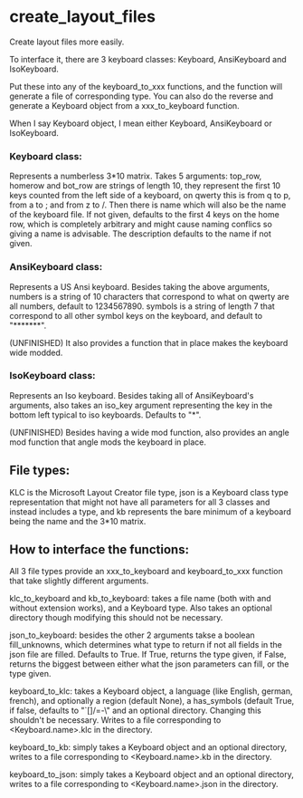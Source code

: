 # create_layout_files
Create layout files more easily.
 
 To interface it, there are 3 keyboard classes: Keyboard, AnsiKeyboard and IsoKeyboard.
 
 Put these into any of the keyboard_to_xxx functions, and the function will generate a file of corresponding type. You can also
do the reverse and generate a Keyboard object from a xxx_to_keyboard function.
 
 When I say Keyboard object, I mean either Keyboard, AnsiKeyboard or IsoKeyboard.
 
 ### Keyboard class:
 Represents a numberless 3\*10 matrix. Takes 5 arguments: top_row, homerow and bot_row are strings of length 10, they represent the first 10 keys counted from the left side of a keyboard, on qwerty this is from q to p, from a to ; and from z to /. Then there is name which will also be the name of the keyboard file. If not given, defaults to the first 4 keys on the home row, which is completely arbitrary and might cause naming conflics so giving a name is advisable. The description defaults to the name if not given.
 ### AnsiKeyboard class:
 Represents a US Ansi keyboard. Besides taking the above arguments, numbers is a string of 10 characters that correspond to what on qwerty are all numbers, default to 1234567890. symbols is a string of length 7 that correspond to all other symbol keys on the keyboard, and default to "\*\*\*\*\*\*\*".

(UNFINISHED) It also provides a function that in place makes the keyboard wide modded.
 ### IsoKeyboard class:
 Represents an Iso keyboard. Besides taking all of AnsiKeyboard's arguments, also takes an iso_key argument representing the key in the bottom left typical to iso keyboards. Defaults to "\*".
 
 (UNFINISHED) Besides having a wide mod function, also provides an angle mod function that angle mods the keyboard in place.
 
 ## File types:
 KLC is the Microsoft Layout Creator file type, json is a Keyboard class type representation that might not have all parameters for all 3 classes and instead includes a type, and kb represents the bare minimum of a keyboard being the name and the 3\*10 matrix.
 
 ## How to interface the functions:
 All 3 file types provide an xxx_to_keyboard and keyboard_to_xxx function that take slightly different arguments.
 
 klc_to_keyboard and kb_to_keyboard: takes a file name (both with and without extension works), and a Keyboard type. Also takes an optional directory though modifying this should not be necessary.
 
 json_to_keyboard: besides the other 2 arguments takse a boolean fill_unknowns, which determines what type to return if not all fields in the json file are filled. Defaults to True. If True, returns the type given, if False, returns the biggest between either what the json parameters can fill, or the type given.
 
 keyboard_to_klc: takes a Keyboard object, a language (like English, german, french), and optionally a region (default None), a has_symbols (default True, if false, defaults to "\`[]/=-\\" and an optional directory. Changing this shouldn't be necessary. Writes to a file corresponding to <Keyboard.name>.klc in the directory.
 
 keyboard_to_kb: simply takes a Keyboard object and an optional directory, writes to a file corresponding to <Keyboard.name>.kb in the directory.
 
 keyboard_to_json: simply takes a Keyboard object and an optional directory, writes to a file corresponding to <Keyboard.name>.json in the directory.
